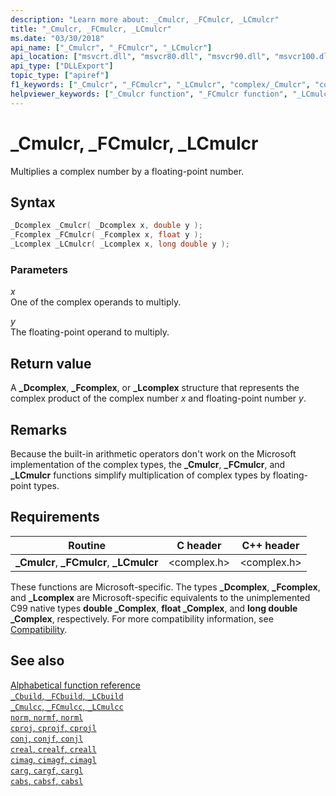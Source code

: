 ```yaml
---
description: "Learn more about: _Cmulcr, _FCmulcr, _LCmulcr"
title: "_Cmulcr, _FCmulcr, _LCmulcr"
ms.date: "03/30/2018"
api_name: ["_Cmulcr", "_FCmulcr", "_LCmulcr"]
api_location: ["msvcrt.dll", "msvcr80.dll", "msvcr90.dll", "msvcr100.dll", "msvcr100_clr0400.dll", "msvcr110.dll", "msvcr110_clr0400.dll", "msvcr120.dll", "msvcr120_clr0400.dll", "ucrtbase.dll", "api-ms-win-crt-math-l1-1-0.dll"]
api_type: ["DLLExport"]
topic_type: ["apiref"]
f1_keywords: ["_Cmulcr", "_FCmulcr", "_LCmulcr", "complex/_Cmulcr", "complex/_FCmulcr", "complex/_LCmulcr"]
helpviewer_keywords: ["_Cmulcr function", "_FCmulcr function", "_LCmulcr function"]
---
```

# _Cmulcr, _FCmulcr, _LCmulcr

Multiplies a complex number by a floating-point number.

## Syntax

```C
_Dcomplex _Cmulcr( _Dcomplex x, double y );
_Fcomplex _FCmulcr( _Fcomplex x, float y );
_Lcomplex _LCmulcr( _Lcomplex x, long double y );
```

### Parameters

*x*<br/>
One of the complex operands to multiply.

*y*<br/>
The floating-point operand to multiply.

## Return value

A **_Dcomplex**, **_Fcomplex**, or **_Lcomplex** structure that represents the complex product of the complex number *x* and floating-point number *y*.

## Remarks

Because the built-in arithmetic operators don't work on the Microsoft implementation of the complex types, the **_Cmulcr**, **_FCmulcr**, and **_LCmulcr** functions simplify multiplication of complex types by floating-point types.

## Requirements

|Routine|C header|C++ header|
|-------------|--------------|------------------|
|**_Cmulcr**, **_FCmulcr**, **_LCmulcr**|\<complex.h>|\<complex.h>|

These functions are Microsoft-specific. The types **_Dcomplex**, **_Fcomplex**, and **_Lcomplex** are Microsoft-specific equivalents to the unimplemented C99 native types **double _Complex**, **float _Complex**, and **long double _Complex**, respectively. For more compatibility information, see [Compatibility](../compatibility.md).

## See also

[Alphabetical function reference](crt-alphabetical-function-reference.md)\
[`_Cbuild`, `_FCbuild`, `_LCbuild`](cbuild-fcbuild-lcbuild.md)\
[`_Cmulcc`, `_FCmulcc`, `_LCmulcc`](cmulcc-fcmulcc-lcmulcc.md)\
[`norm`, `normf`, `norml`](norm-normf-norml1.md)\
[`cproj`, `cprojf`, `cprojl`](cproj-cprojf-cprojl.md)\
[`conj`, `conjf`, `conjl`](conj-conjf-conjl.md)\
[`creal`, `crealf`, `creall`](creal-crealf-creall.md)\
[`cimag`, `cimagf`, `cimagl`](cimag-cimagf-cimagl.md)\
[`carg`, `cargf`, `cargl`](carg-cargf-cargl.md)\
[`cabs`, `cabsf`, `cabsl`](cabs-cabsf-cabsl.md)
